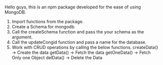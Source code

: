 Hello guys, this is an npm package developed for the ease of using MongoDB.


1. Import functions from the package.
2. Create a Schema for mongodb.
3. Call the createSchema function and pass the your schema as the argument.
4. Call the updateCongid function and pass a name for the database.
5. Work with CRUD operations by calling the below functions.
     createData() -> Create the data
     getData() -> Fetch the data
     getOneData() -> Fetch Only one Object
     delData() -> Delete the Data

